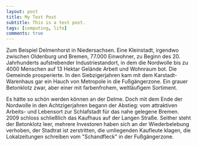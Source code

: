 ```yaml
---
layout: post
title: My Test Post
subtitle: This is a test post.
tags: [computing, life]
comments: true
---
```


Zum Beispiel Delmenhorst in Niedersachsen. Eine Kleinstadt, irgendwo zwischen Oldenburg und Bremen, 77.000 Einwohner, zu Beginn des 20. Jahrhunderts aufstrebender Industriestandort, in dem die Nordwolle bis zu 4000 Menschen auf 13 Hektar Gelände Arbeit und Wohnraum bot. Die Gemeinde prosperierte. In den Siebzigerjahren kam mit dem Karstadt-Warenhaus gar ein Hauch von Metropole in die Fußgängerzone. Ein grauer Betonklotz zwar, aber einer mit farbenfrohem, weltläufigem Sortiment.

Es hätte so schön werden können an der Delme. Doch mit dem Ende der Nordwolle in den Achtzigerjahren begann der Abstieg: vom attraktiven Arbeits- und Lebensort zur Schlafstadt für das nahe gelegene Bremen. 2009 schloss schließlich das Kaufhaus auf der Langen Straße. Seither steht der Betonklotz leer, mehrere Investoren haben sich an der Wiederbelebung verhoben, der Stadtrat ist zerstritten, die umliegenden Kaufleute klagen, die Lokalzeitungen schreiben vom "Schandfleck" in der Fußgängerzone.